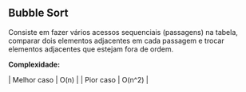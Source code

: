 ## Bubble Sort
Consiste em fazer vários acessos sequenciais (passagens) na tabela, comparar dois elementos adjacentes em cada passagem e trocar elementos adjacentes que estejam fora de ordem.

**Complexidade:**

| Melhor caso | O(n) |
| Pior caso | O(n^2) |